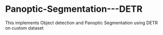 # Panoptic-Segmentation---DETR
This implements Object detection and Panoptic Segmentation using DETR on custom dataset
